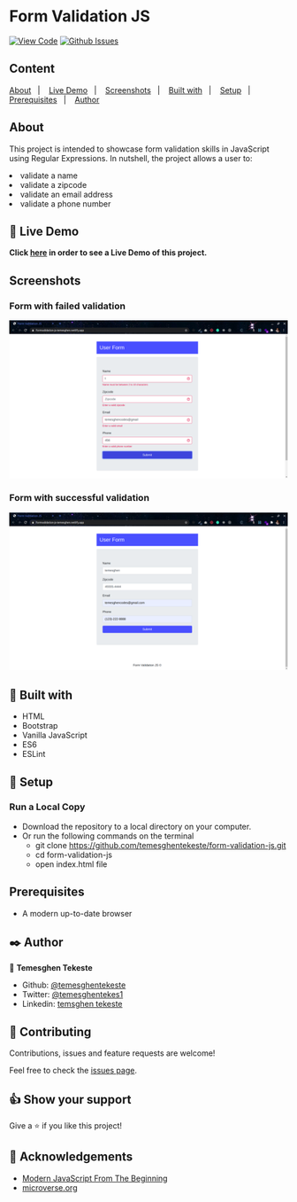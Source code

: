 # Form Validation JS

[![View Code](https://img.shields.io/badge/View%20-Code-green)](https://github.com/temesghentekeste/form-validation-js/pulls)
[![Github Issues](https://img.shields.io/badge/GitHub-Issues-orange)](https://github.com/temesghentekeste/form-validation-js/issues)


## Content

<a text-align="center" href="#about">About</a>&nbsp;&nbsp;&nbsp;|&nbsp;&nbsp;&nbsp;
<a href="#live">Live Demo</a>&nbsp;&nbsp;&nbsp;|&nbsp;&nbsp;&nbsp;
<a href="#screenshots">Screenshots</a>&nbsp;&nbsp;&nbsp;|&nbsp;&nbsp;&nbsp;
<a href="#with">Built with</a>&nbsp;&nbsp;&nbsp;|&nbsp;&nbsp;&nbsp;
<a href="#setup">Setup</a>&nbsp;&nbsp;&nbsp;|&nbsp;&nbsp;&nbsp;
<a href="#prerequisites">Prerequisites</a>&nbsp;&nbsp;&nbsp;|&nbsp;&nbsp;&nbsp;
<a href="#author">Author</a>


## About <a name = "about"></a>

This project is intended to showcase form validation skills in JavaScript using Regular Expressions. 
In nutshell, the project allows a user to:
<li>validate a name</li>
<li>validate a zipcode</li>
<li>validate an email address</li>
<li>validate a phone number</li>

## 🔴 Live Demo <a name = "live"></a>

**Click [here](https://formvalidation-js-temesghen.netlify.app/) in order to see a Live Demo of this project.**

## Screenshots <a name = "screenshots"></a>

### Form with failed validation
![screenshot](./images/screenshot_fail.png) 
### Form with successful validation
![screenshot](./images/screenshot_success.png) 

## 🔧 Built with<a name = "with"></a>

- HTML
- Bootstrap
- Vanilla JavaScript
- ES6
- ESLint

## 🔨 Setup<a name = "setup"></a>
### Run a Local Copy
- Download the repository to a local directory on your computer.
- Or run the following commands on the terminal
  - git clone https://github.com/temesghentekeste/form-validation-js.git
  - cd form-validation-js
  - open index.html file

## Prerequisites<a name = "prerequisites"></a>
- A modern up-to-date browser

## ✒️  Author <a name = "author"></a>

👤 **Temesghen Tekeste**

- Github: [@temesghentekeste](https://github.com/temesghentekeste)
- Twitter: [@temesghentekes1](https://twitter.com/temesghentekes1)
- Linkedin: [temsghen tekeste](https://www.linkedin.com/in/temesghentekeste/)


## 🤝 Contributing

Contributions, issues and feature requests are welcome!

Feel free to check the [issues page](https://github.com/temesghentekeste/form-validation-js/issues).


## 👍 Show your support

Give a ⭐️ if you like this project!

## :clap: Acknowledgements
- <a href="https://www.udemy.com/course/modern-javascript-from-the-beginning/" target="_blank">Modern JavaScript From The Beginning</a>
- <a href="https://www.microverse.org/" target="_blank">microverse.org</a>
</div>
